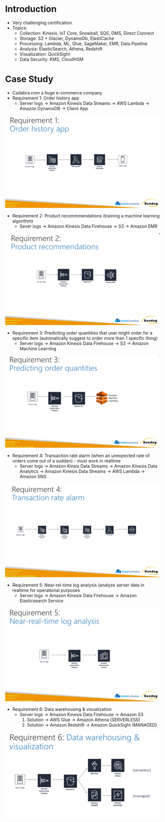 # Introduction

* Very challenging certification.
* Topics:
  * Collection: Kinesis, IoT Core, Snowball, SQS, DMS, Direct Connect
  * Storage: S3 + Glacier, DynamoDb, ElastiCache
  * Processing: Lambda, ML, Glue, SageMaker, EMR, Data Pipeline
  * Analysis: ElasticSearch, Athena, Redshift
  * Visualization: QuickSight
  * Data Security: KMS, CloudHSM


# Case Study
* Cadabra.com a huge e-commerce company
* Requirement 1: Order history app
  * Server logs -> Amazon Kinesis Data Streams -> AWS Lambda -> Amazon DynamoDB -> Client App

![case](./img/case-1.png)

* Requirement 2: Product recommmendations (training a machine learning algorithm)
  * Sever logs -> Amazon Kinesis Data Firehouse -> S3 -> Amazon EMR

![case](./img/case-2.png)

* Requirement 3: Predicting order quantities that user might order for a specific item (automatically suggest to order more than 1 specific thing)
  * Server logs -> Amazon Kinesis Data Firehouse -> S3 -> Amazon Machine Learning

![case](./img/case-3.png)

* Requirement 4:  Transaction rate alarm (when an unexpected rate of orders come out of a sudden) - must work in realtime
  * Server logs -> Amazon Kinsis Data Streams -> Amazon Kinesis Data Analytics -> Amazon Kinesis Data Streams -> AWS Lambda -> Amazon SNS

![case](./img/case-4.png)

* Requirement 5: Near-rel-time log analysis (analyze server data in realtime for operational purposes
  * Server logs -> Amazon Kinesis Data Firehouse -> Amazon Elasticsearch Service

![case](./img/case-5.png)

* Requirement 6: Data warehousing & visualization
  * Server logs -> Amazon Kinesis Data Firehouse -> Amazon S3 
      1. Solution -> AWS Glue -> Amazon Athena (SERVERLESS)
      2. Solution -> Amazon Redshift -> Amazon QuickSight (MANAGED)

![case](./img/case-6.png)

